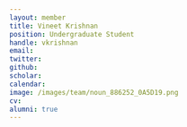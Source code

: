 ```yaml
---
layout: member
title: Vineet Krishnan
position: Undergraduate Student
handle: vkrishnan
email:
twitter:
github:
scholar:
calendar:
image: /images/team/noun_886252_0A5D19.png
cv:
alumni: true
---
```




